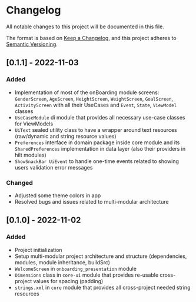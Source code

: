# Changelog

All notable changes to this project will be documented in this file.

The format is based on [Keep a Changelog](https://keepachangelog.com/en/1.0.0/),
and this project adheres to [Semantic Versioning](https://semver.org/spec/v2.0.0.html).

## [0.1.1] - 2022-11-03

### Added
* Implementation of most of the onBoarding module screens: `GenderScreen`, `AgeScreen`, `HeightScreen`, `WeightScreen`, `GoalScreen`, `ActivityScreen` with all their UseCases and `Event`, `State`, `ViewModel` classes
* `UseCaseModule` di module that provides all necessary use-case classes for ViewModels
* `UiText` sealed utility class to have a wrapper around text resources (raw/dynamic and string resource values)
* `Preferences` interface in domain package inside core module and its `SharedPreferences` implementation in data layer (also their providers in hilt modules)
* `ShowSnackBar UiEvent` to handle one-time events related to showing users validation error messages

### Changed
* Adjusted some theme colors in app
* Resolved bugs and issues related to multi-modular architecture

## [0.1.0] - 2022-11-02

### Added
* Project initialization
* Setup multi-modular project architecture and structure (dependencies, modules, module inheritance, buildSrc)
* `WelcomeScreen` in `onboarding_presentation` module
* `Dimensions` class in `core-ui` module that provides re-usable cross-project values for spacing (padding)
* `strings.xml` in `core` module that provides all cross-project needed string resources 